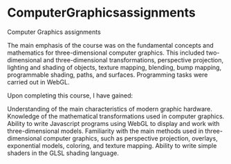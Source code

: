 # ComputerGraphicsassignments
Computer Graphics assignments


The main emphasis of the course was on the fundamental concepts and mathematics for three-dimensional computer graphics. This included two-dimensional and three-dimensional transformations, perspective projection, lighting and shading of objects, texture mapping, blending, bump mapping, programmable shading, paths, and surfaces. Programming tasks were carried out in WebGL.

Upon completing this course, I have gained:

Understanding of the main characteristics of modern graphic hardware.
Knowledge of the mathematical transformations used in computer graphics.
Ability to write Javascript programs using WebGL to display and work with three-dimensional models.
Familiarity with the main methods used in three-dimensional computer graphics, such as perspective projection, overlays, exponential models, coloring, and texture mapping.
Ability to write simple shaders in the GLSL shading language.
